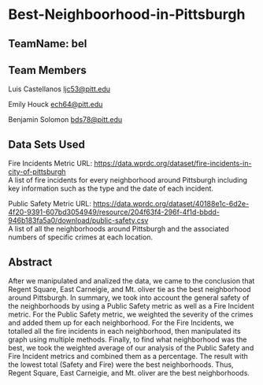 # Best-Neighboorhood-in-Pittsburgh

## TeamName: bel

## Team Members
Luis Castellanos 
ljc53@pitt.edu

Emily Houck
ech64@pitt.edu

Benjamin Solomon
bds78@pitt.edu

## Data Sets Used
Fire Incidents Metric
URL: https://data.wprdc.org/dataset/fire-incidents-in-city-of-pittsburgh <br />
  A list of fire incidents for every neighborhood around Pittsburgh including key information such as the type and the date of each incident.

Public Safety Metric
URL: https://data.wprdc.org/dataset/40188e1c-6d2e-4f20-9391-607bd3054949/resource/204f63f4-296f-4f1d-bbdd-946b183fa5a0/download/public-safety.csv <br />
  A list of all the neighborhoods around Pittsburgh and the associated numbers of specific crimes at each location.

## Abstract
After we manipulated and analized the data, we came to the conclusion that Regent Square, East Carneigie, and Mt. oliver tie as the best neighborhood around Pittsburgh. In summary, we took into account the general safety of the neighborhoods by using a Public Safety metric as well as a Fire Incident metric. For the Public Safety metric, we weighted the severity of the crimes and added them up for each neighborhood. For the Fire Incidents, we totalled all the fire incidents in each neighborhood, then manipulated its graph using multiple methods. Finally, to find what neighborhood was the best, we took the weighted average of our analysis of the Public Safety and Fire Incident metrics and combined them as a percentage. The result with the lowest total (Safety and Fire) were the best neighborhoods. Thus, Regent Square, East Carneigie, and Mt. oliver are the best neighborhoods.
